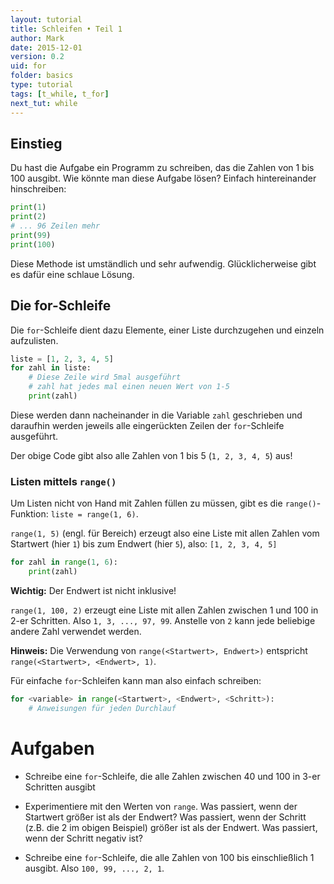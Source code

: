 ```yaml
---
layout: tutorial  
title: Schleifen • Teil 1
author: Mark
date: 2015-12-01
version: 0.2
uid: for
folder: basics
type: tutorial
tags: [t_while, t_for]
next_tut: while
---
```


## Einstieg

Du hast die Aufgabe ein Programm zu schreiben, das die Zahlen von 1 bis
100 ausgibt. Wie könnte man diese Aufgabe lösen? Einfach hintereinander
hinschreiben:

```python
print(1)
print(2)
# ... 96 Zeilen mehr
print(99)
print(100)
```

Diese Methode ist umständlich und sehr aufwendig. Glücklicherweise gibt
es dafür eine schlaue Lösung.

## Die for-Schleife

Die `for`-Schleife dient dazu Elemente, einer Liste durchzugehen und einzeln aufzulisten.

```python
liste = [1, 2, 3, 4, 5]
for zahl in liste:
    # Diese Zeile wird 5mal ausgeführt
    # zahl hat jedes mal einen neuen Wert von 1-5
    print(zahl)
```    
Diese werden dann nacheinander
in die Variable `zahl` geschrieben und daraufhin werden jeweils alle eingerückten Zeilen der `for`-Schleife ausgeführt.  

Der obige Code gibt also alle Zahlen von 1 bis 5 (`1, 2, 3, 4, 5`) aus!


### Listen mittels `range()`
Um Listen nicht von Hand mit Zahlen füllen zu müssen, gibt es die `range()`-Funktion: `liste = range(1, 6)`.

`range(1, 5)` (engl. für Bereich) erzeugt also eine Liste mit allen Zahlen vom Startwert (hier `1`)
bis zum Endwert (hier `5`), also: `[1, 2, 3, 4, 5]`

```python
for zahl in range(1, 6):
    print(zahl)
```    

**Wichtig:** Der Endwert ist nicht inklusive!


`range(1, 100, 2)` erzeugt eine Liste mit allen Zahlen zwischen 1 und 100 in 2-er
Schritten. Also `1, 3, ..., 97, 99`. Anstelle von `2` kann jede beliebige andere Zahl verwendet
werden.

**Hinweis:** Die Verwendung von `range(<Startwert>, Endwert>)` entspricht `range(<Startwert>, <Endwert>, 1)`.

Für einfache `for`-Schleifen kann man also einfach schreiben:

```python
for <variable> in range(<Startwert>, <Endwert>, <Schritt>):
    # Anweisungen für jeden Durchlauf
```


Aufgaben
========

-   Schreibe eine `for`-Schleife, die alle Zahlen zwischen 40 und 100 in 3-er
    Schritten ausgibt

-   Experimentiere mit den Werten von `range`. Was passiert, wenn der Startwert
    größer ist als der Endwert? Was passiert, wenn der Schritt (z.B. die
    2 im obigen Beispiel) größer ist als der Endwert. Was passiert, wenn
    der Schritt negativ ist?

-   Schreibe eine `for`-Schleife, die alle Zahlen von 100 bis einschließlich
    1 ausgibt. Also `100, 99, ..., 2, 1`.
